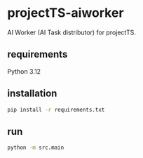 # projectTS-aiworker

AI Worker (AI Task distributor) for projectTS.

## requirements

Python 3.12

## installation

```sh
pip install -r requirements.txt
```

## run

```sh
python -m src.main
```